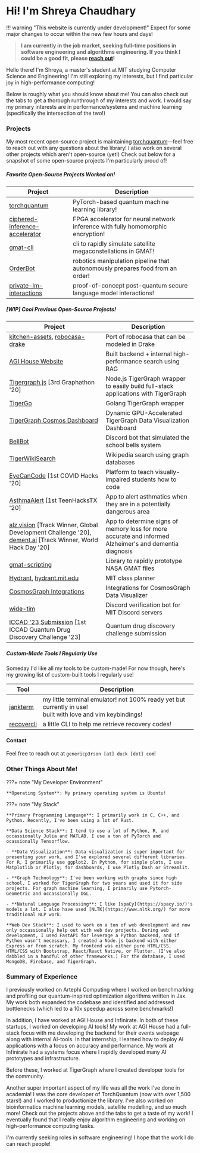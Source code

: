 # Hi! I'm Shreya Chaudhary

!!! warning "This website is currently under development!"
    Expect for some major changes to occur within the new few hours and days!

> **I am currently in the job market, seeking full-time positions in software engineering and algorithms engineering. If you think I could be a good fit, please [reach out](#contact)!**

Hello there! I'm Shreya, a master's student at MIT studying Computer Science and Engineering! I'm still exploring my interests, but I find particular joy in high-performance computing!

Below is roughly what you should know about me! You can also check out the tabs to get a thorough runthrough of my interests and work. I would say my primary interests are in performance/systems and machine learning (specifically the intersection of the two!)

### Projects

My most recent open-source project is maintaining [torchquantum](https://github.com/mit-han-lab/torchquantum)—feel free to reach out with any questions about the library! I also work on several other projects which aren't open-source (yet!) Check out below for a snapshot of some open-source projects I'm particularly proud of!

##### Favorite Open-Source Projects Worked on!

| Project                                           | Description                                                                                     |
|---------------------------------------------------|-------------------------------------------------------------------------------------------------|
| [torchquantum](https://github.com/mit-han-lab/torchquantum) | PyTorch-based quantum machine learning library!                                                        |
| [ciphered-inference-accelerator](https://github.com/01110011011101010110010001101111/cia) | FPGA accelerator for neural network inference with fully homomorphic encryption!               |
| [gmat-cli](https://github.com/01110011011101010110010001101111/gmat-cli) | cli to rapidly simulate satellite megaconstellations in GMAT!                                                    |
| [OrderBot](https://github.com/01110011011101010110010001101111/OrderBot) | robotics manipulation pipeline that autonomously prepares food from an order!                  |
| [private-lm-interactions](https://github.com/01110011011101010110010001101111/private-lm-application-interactions) | proof-of-concept post-quantum secure language model interactions!                             |


##### [WIP] Cool Previous Open-Source Projects!

| Project                                           | Description                                                                                     |
|---------------------------------------------------|-------------------------------------------------------------------------------------------------|
| [kitchen-assets](https://github.com/01110011011101010110010001101111/kitchen-assets), [robocasa-drake](https://github.com/01110011011101010110010001101111/robocasa-drake) | Port of robocasa that can be modeled in Drake                                                        |
| [AGI House Website](https://app.agihouse.org/events) | Built backend + internal high-performance search using RAG |
| [Tigergraph.js](https://github.com/TigerGraph-DevLabs/Tigergraph.js) [3rd Graphathon '20] | Node.js TigerGraph wrapper to easily build full-stack applications with TigerGraph |
| [TigerGo](https://github.com/TigerGraph-DevLabs/TigerGo) | Golang TigerGraph wrapper |
| [TigerGraph Cosmos Dashboard](https://github.com/TigerGraph-DevLabs/TG-Cosmos-Dashboard) | Dynamic GPU-Accelerated TigerGraph Data Visualization Dashboard |
| [BellBot](https://github.com/01110011011101010110010001101111/SchoolDiscordBot) | Discord bot that simulated the school bells system |
| [TigerWikiSearch](https://github.com/01110011011101010110010001101111/TigerWikiEntitySearch) | Wikipedia search using graph databases |
| [EyeCanCode](https://github.com/01110011011101010110010001101111/EyeCanCode) [1st COVID Hacks '20] | Platform to teach visually-impaired students how to code |
| [AsthmaAlert](https://github.com/01110011011101010110010001101111/AsthmaAlert) [1st TeenHacksTX '20] | App to alert asthmatics when they are in a potentially dangerous area |
| [alz.vision](https://github.com/vgadodia/alz.vision) [Track Winner, Global Development Challenge '20], [dement.ai](https://github.com/mihirKachroo/dement.ai) [Track Winner, World Hack Day '20] | App to determine signs of memory loss for more accurate and informed Alzheimer's and dementia diagnosis |
| [gmat-scripting](https://github.com/01110011011101010110010001101111/gmat-scripting) | Library to rapidly prototype NASA GMAT files |
| [Hydrant](https://github.com/sipb/hydrant), [hydrant.mit.edu](https://hydrant.mit.edu/) | MIT class planner |
| [CosmosGraph Integrations](https://github.com/cosmograph-org/cosmos-integrations) | Integrations for CosmosGraph Data Visualizer |
| [wide-tim](https://github.com/sipb/wide-tim) | Discord verification bot for MIT Discord servers |
| [ICCAD '23 Submission](https://github.com/Hanrui-Wang/quantum-drug-discovery-challenge) [1st ICCAD Quantum Drug Discovery Challenge '23] | Quantum drug discovery challenge submission |

##### Custom-Made Tools I Regularly Use

Someday I'd like all my tools to be custom-made! For now though, here's my growing list of custom-built tools I regularly use!

| Tool                                              | Description                                                                                     |
|---------------------------------------------------|-------------------------------------------------------------------------------------------------|
| [jankterm](https://github.com/01110011011101010110010001101111/jankterm) | my little terminal emulator! not 100% ready yet but currently in use! <br> built with love and vim keybindings!   |
| [recovercli](https://github.com/01110011011101010110010001101111/recovercli) | a little CLI to help me retrieve recovery codes!                                  |

#### Contact

Feel free to reach out at `genericp3rson [at] duck [dot] com`!


### Other Things About Me! 

???+ note "My Developer Environment"

    **Operating System**: My primary operating system is Ubuntu! 

???+ note "My Stack"

    **Primary Programming Language**: I primarily work in C, C++, and Python. Recently, I've been using a lot of Rust.

    **Data Science Stack**: I tend to use a lot of Python, R, and occassionally Julia and MATLAB. I use a ton of PyTorch and ocassionally Tensorflow.

    - **Data Visualization**: Data visualization is super important for presenting your work, and I've explored several different libraries. For R, I primarily use ggplot2. In Python, for simple plots, I use Matplotlib or Plotly; for dashboards, I use Plotly Dash or Streamlit. 

    - **Graph Technology**: I've been working with graphs since high school. I worked for TigerGraph for two years and used it for side projects. For graph machine learning, I primarily use Pytorch-Geometric and occassionally DGL. 

    - **Natural Language Processing**: I like [spaCy](https://spacy.io/)'s models a lot. I also have used [NLTK](https://www.nltk.org/) for more traditional NLP work.

    **Web Dev Stack**: I used to work on a ton of web development and now only occassionally help out with web dev projects. During web development, I used FastAPI for leverage a Python backend, and if Python wasn't necessary, I created a Node.js backend with either Express or from scratch. My frontend was either pure HTML/CSS, HTML/CSS with Bootstrap, React/React Native, or Flutter. (I've also dabbled in a handful of other frameworks.) For the database, I used MongoDB, Firebase, and TigerGraph.

### Summary of Experience

I previously worked on Artephi Computing where I worked on benchmarking and profiling our quantum-inspired optimization algorithms written in Jax. My work both expanded the codebase and identified and addressed bottlenecks (which led to a 10x speedup across some benchmarks!)

In addition, I have worked at AGI House and Infinirate. In both of these startups, I worked on developing AI tools! My work at AGI House had a full-stack focus with me developing the backend for their events webpage along with internal AI-tools. In that internship, I learned how to deploy AI applications with a focus on accuracy and performance. My work at Infinirate had a systems focus where I rapidly developed many AI prototypes and infrastructure.

Before these, I worked at TigerGraph where I created developer tools for the community.

Another super important aspect of my life was all the work I've done in academia! I was the core developer of TorchQuantum (now with over 1,500 stars!) and I worked to productionize the library. I've also worked on bioinformatics machine learning models, satellite modelling, and so much more! Check out the projects above and the tabs to get a taste of my work! I eventually found that I really enjoy algorithm engineering and working on high-performance computing tasks.

I'm currently seeking roles in software engineering! I hope that the work I do can reach people!
